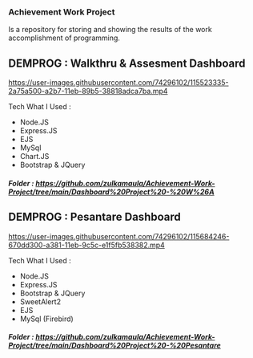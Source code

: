 ### Achievement Work Project
Is a repository for storing and showing the results of the work accomplishment of programming.

## DEMPROG : Walkthru & Assesment Dashboard
https://user-images.githubusercontent.com/74296102/115523335-2a75a500-a2b7-11eb-89b5-38818adca7ba.mp4

Tech What I Used :
- Node.JS
- Express.JS
- EJS
- MySql
- Chart.JS
- Bootstrap & JQuery

##### Folder : https://github.com/zulkamaula/Achievement-Work-Project/tree/main/Dashboard%20Project%20-%20W%26A


## DEMPROG : Pesantare Dashboard
https://user-images.githubusercontent.com/74296102/115684246-670dd300-a381-11eb-9c5c-e1f5fb538382.mp4

Tech What I Used :
- Node.JS
- Express.JS
- Bootstrap & JQuery
- SweetAlert2
- EJS
- MySql (Firebird)

##### Folder : https://github.com/zulkamaula/Achievement-Work-Project/tree/main/Dashboard%20Project%20-%20Pesantare
